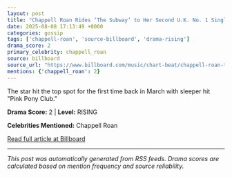 ```yaml
---
layout: post
title: "Chappell Roan Rides ‘The Subway’ to Her Second U.K. No. 1 Single"
date: 2025-08-08 17:13:49 +0000
categories: gossip
tags: ['chappell-roan', 'source-billboard', 'drama-rising']
drama_score: 2
primary_celebrity: chappell_roan
source: billboard
source_url: "https://www.billboard.com/music/chart-beat/chappell-roan-the-subway-number-1-uk-singles-chart-1236039597/"
mentions: {'chappell_roan': 2}
---
```


The star hit the top spot for the first time back in March with sleeper hit "Pink Pony Club."

**Drama Score:** 2 | **Level:** RISING

**Celebrities Mentioned:** Chappell Roan

[Read full article at Billboard](https://www.billboard.com/music/chart-beat/chappell-roan-the-subway-number-1-uk-singles-chart-1236039597/)

---
*This post was automatically generated from RSS feeds. Drama scores are calculated based on mention frequency and source reliability.*
